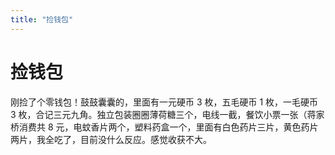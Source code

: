 ```yaml
---
title: "捡钱包"
---
```

# 捡钱包

刚捡了个零钱包！鼓鼓囊囊的，里面有一元硬币 3 枚，五毛硬币 1 枚，一毛硬币 3 枚，合记三元九角。独立包装圈圈薄荷糖三个，电线一截，餐饮小票一张（蒋家桥消费共 8 元，电蚊香片两个，塑料药盒一个，里面有白色药片三片，黄色药片两片，我全吃了，目前没什么反应。感觉收获不大。

